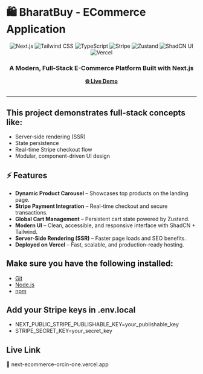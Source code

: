 # 🛍️ BharatBuy - ECommerce Application

<div align="center">
  <div>
    <img src="https://img.shields.io/badge/-Next.js-000000?style=for-the-badge&logo=next.js&logoColor=white" alt="Next.js" />
    <img src="https://img.shields.io/badge/-TailwindCSS-38B2AC?style=for-the-badge&logo=tailwindcss&logoColor=white" alt="Tailwind CSS" />
    <img src="https://img.shields.io/badge/-TypeScript-3178C6?style=for-the-badge&logo=typescript&logoColor=white" alt="TypeScript" />
    <img src="https://img.shields.io/badge/-Stripe-6772E5?style=for-the-badge&logo=stripe&logoColor=white" alt="Stripe" />
    <img src="https://img.shields.io/badge/-Zustand-000000?style=for-the-badge&logoColor=white" alt="Zustand" />
    <img src="https://img.shields.io/badge/-ShadCN_UI-000000?style=for-the-badge&logo=shadcnui&logoColor=white" alt="ShadCN UI" />
    <img src="https://img.shields.io/badge/-Vercel-000000?style=for-the-badge&logo=vercel&logoColor=white" alt="Vercel" />
  </div>
  <h3 align="center">A Modern, Full-Stack E-Commerce Platform Built with Next.js</h3>
  <div align="center">
    <a href="https://next-ecommerce-orcin-one.vercel.app/" target="_blank"><b>🌐 Live Demo</b></a> 
  </div>
  <br />
</div>

---
## This project demonstrates full-stack concepts like:
  - Server-side rendering (SSR)
  - State persistence
  - Real-time Stripe checkout flow
  - Modular, component-driven UI design

## ⚡️ Features

- **Dynamic Product Carousel** – Showcases top products on the landing page.  
- **Stripe Payment Integration** – Real-time checkout and secure transactions.  
- **Global Cart Management** – Persistent cart state powered by Zustand.  
- **Modern UI** – Clean, accessible, and responsive interface with ShadCN + Tailwind.  
- **Server-Side Rendering (SSR)** – Faster page loads and SEO benefits.  
- **Deployed on Vercel** – Fast, scalable, and production-ready hosting.

## Make sure you have the following installed:
  - [Git](https://git-scm.com/)
  - [Node.js](https://nodejs.org/)
  - [npm](https://www.npmjs.com/)

## Add your Stripe keys in .env.local
 - NEXT_PUBLIC_STRIPE_PUBLISHABLE_KEY=your_publishable_key
 - STRIPE_SECRET_KEY=your_secret_key

## Live Link
🔗 next-ecommerce-orcin-one.vercel.app
